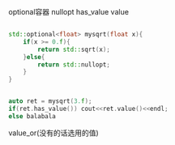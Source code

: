 


optional容器 
nullopt
has_value
value

```c++

std::optional<float> mysqrt(float x){
	if(x >= 0.f){
		return std::sqrt(x);
	}else{
		return std::nullopt;
	}
}


auto ret = mysqrt(3.f);
if(ret.has_value()) cout<<ret.value()<<endl;
else balabala

```


value_or(没有的话选用的值)